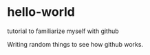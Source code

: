 # hello-world
tutorial to familiarize myself with github

Writing random things to see how github works. 
